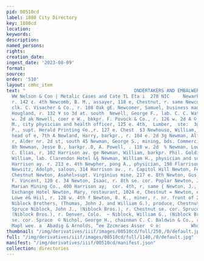 ```yaml
---
pid: 00510cd
label: 1880 City Directory
key: 1880cd
location: 
keywords: 
description: 
named_persons: 
rights: 
creation_date: 
ingest_date: '2023-08-09'
format: 
source: 
order: '510'
layout: cmhc_item
text: "                                        DNDERTAKERS AND EMBALWERS, aud Dealt
  WW Nelson & Con | Metalic Cases and Cate TL Eta i  278 NIC     Newarke, Joseph,
  r. 142 ¢. 4th Newcomb, B. M., assayer, 118 e, Chestnut, r. same Newcomb, Harry B.,
  clk. C. Visacher & Co., r. 108 Oak gE. Newcomer, Samuel, business manager Isaac
  Hougland, r. 132 ¥ so 3d at. south  Newell, George F., lab. C. C. Watson, r. 304
  w. 2d ak Newell, coer e W., bkkpr. F. Povock & Co., r. 126 w. 2d A © NEWELL, J.
  M., city physician and health officer, 125 e. 4th,  Lumber,  ste:  3g Newhard, William
  P., supt. Herald Printing ©o.,r. 127 e. Chest  $3 Newhouso, William, miner, bds.
  head of e, 7th A Newland, Harry, barkpr., r. 104 e. 2d 3g Newman, Alfred T., miner,
  r, Alder nr. 2d st, south 45 Newman, George S., mining, bds. Commercial Restaurant
  8h Newman, Jesse B., barkpr..D, A. Powell, . 118 w. 2d  % Newman, Louis, clk. E.
  C. Elias, r, 102 Harrison av. ge Newman, William, barkpr. Phil. Golding a5 Newman,
  William, lab. Clarendon Hotel &§ Newman, William H., physician and surgeon, 404
  Harrison ay. r. 213 e. 4th Newpher, pong A., physician, 198 Flarrison ay., r. same
  Newsitz, Adolph, saloon, 314 Harrison av., r. Capitol Hill Newton, Fee r, 1024 e,
  Chestnut Newton, Asahel>supt. Virginius mine, 217 e. 8th Newton, Gus M., baker W.
  F. Vincent, 120 ¢. 34 Newton, Isaac, r. 8th se. cor. Poplar Newton, John W., manager
  Marian Mining Co., 400 Harrison ay;  cor. 4th, r, same { Newton, J., miner, bds.
  Exchange Hotel Newton, Mary, restaurant, 1024 e, Chestnut = Newton, eee barkpr.
  Lowe é& Hiil, r. 128 w. 4th f Newton, 8. K., miner, r. nr. front of 282 e. 3d fey
  Niblock Brothers, (Thomas, John J. and William G.), produce, Chestnut, se. cor.
  Spruce Niblock, John J., (Niblock Bros.), r. Chestnut se. cor. Spruce Niblock, Thomas,
  (Niblock Bros.), r. Denver, Colo.  ~ Niblock, William G., (Niblock Bros.), r. Chestnut
  se. cor. Sprace  © Nichol, George H., chainman C. C. Baldwin & Co., r. 5th nr.  -
  Mapl wee. a  Abadig & Arnolds, “ee Zzcmraes Asser  © e:           Wholesale                                    "
thumbnail: "/img/derivatives/iiif/images/00510cd/full/250,/0/default.jpg"
full: "/img/derivatives/iiif/images/00510cd/full/1140,/0/default.jpg"
manifest: "/img/derivatives/iiif/00510cd/manifest.json"
collection: directories
---
```

